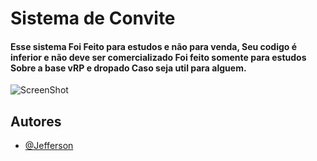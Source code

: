 
# Sistema de Convite


#### Esse sistema Foi Feito para estudos e não para venda, Seu codigo é inferior e não deve ser comercializado Foi feito somente para estudos Sobre a base vRP e dropado Caso seja util para alguem.

![ScreenShot](https://media.discordapp.net/attachments/1017269925137625118/1145018975768559647/image.png?width=308&height=281)



## Autores


- [@Jefferson](https://github.com/m4dleydev)

